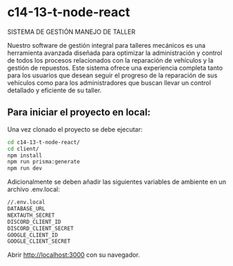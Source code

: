 # c14-13-t-node-react
SISTEMA DE GESTIÓN MANEJO DE TALLER

Nuestro software de gestión integral para talleres mecánicos es una herramienta avanzada diseñada para optimizar la administración y control de todos los procesos relacionados con la reparación de vehículos y la gestión de repuestos. Este sistema ofrece una experiencia completa tanto para los usuarios que desean seguir el progreso de la reparación de sus vehículos como para los administradores que buscan llevar un control detallado y eficiente de su taller.

## Para iniciar el proyecto en local:

Una vez clonado el proyecto se debe ejecutar:
```bash
cd c14-13-t-node-react/
cd client/
npm install
npm run prisma:generate
npm run dev
```
Adicionalmente se deben añadir las siguientes variables de ambiente en un archivo .env.local:

```bash
//.env.local
DATABASE_URL
NEXTAUTH_SECRET
DISCORD_CLIENT_ID
DISCORD_CLIENT_SECRET
GOOGLE_CLIENT_ID
GOOGLE_CLIENT_SECRET
```


Abrir [http://localhost:3000](http://localhost:3000) con su navegador.
